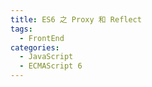 ```yaml
---
title: ES6 之 Proxy 和 Reflect
tags:
  - FrontEnd
categories: 
  - JavaScript
  - ECMAScript 6
---
```



